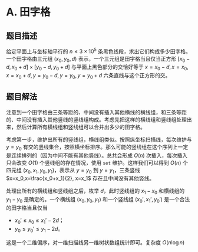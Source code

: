 # A. 田字格

## 题目描述

给定平面上与坐标轴平行的 $n \le 3 \times 10^5$ 条黑色线段，求出它们构成多少田字格。一个田字格由三元组 $(x_0,y_0,d)$ 表示，一个三元组是田字格当且仅当正方形 $[x_0-d,x_0+d] \times [y_0-d,y_0+d]$ 与平面上黑色部分的交恰好等于 $x=x_0-d,x=x_0,x=x_0+d,y=y_0-d,y=y_0,y=y_0+d$ 六条直线与这个正方形的交。

## 题目解法

注意到一个田字格由三条等距的、中间没有插入其他横线的横线组，和三条等距的、中间没有插入其他竖线的竖线组构成。考虑先把这样的横线组和竖线组处理出来，然后计算所有横线组和竖线组可以合并出多少的田字格。

考虑第一步，维护出所有的竖线组，横线组类似。按照纵坐标扫描线，每次维护与 $y = y_0$ 有交的竖线集合，按照横坐标排序。那么可能的竖线组在这个序列上一定是连续排列的（因为中间不能有其他竖线）。总共会形成 $O(n)$ 次插入，每次插入只会改变 $O(1)$ 个竖线组的存在情况，使用 `set` 维护。这样我们可以得到 $O(n)$ 个四元组 $(x_0,x_1,y_0,y_1)$，表示从 $y=y_0$ 到 $y = y_1$，三条竖线 $x=x_0,x=\frac{x_0+x_1}{2}, x=x_1$ 存在且中间没有其他竖线。

处理出所有的横线组和竖线组之后，枚举 $d$，此时竖线组的 $x_1-x_0$ 和横线组的 $y_1-y_0$ 是确定的。一个横线组 $(x_0,y_0,y_1)$ 和一个竖线组 $(x_0',x_1',y_0')$ 是一个合法的田字格当且仅当

- $x_0' \le x_0 \le x_1' - 2d$；
- $y_0 \le y_0' \le y_1 - 2d$。

这是一个二维偏序，对一维扫描线另一维树状数组统计即可。复杂度 $O(n \log n)$